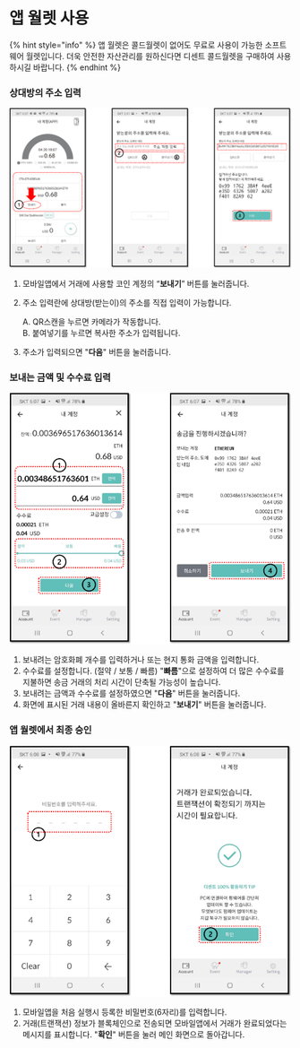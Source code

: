 # 앱 월렛 사용

{% hint style="info" %}
앱 월렛은 콜드월렛이 없어도 무료로 사용이 가능한 소프트웨어 월렛입니다. 더욱 안전한 자산관리를 원하신다면 디센트 콜드월렛을 구매하여 사용하시길 바랍니다. 
{% endhint %}

### 상대방의 주소 입력

![](../../.gitbook/assets/mode_appwallet_send_01.png)

1. 모바일앱에서 거래에 사용할 코인 계정의 “**보내기**” 버튼를 눌러줍니다. 
2. 주소 입력란에 상대방\(받는이\)의 주소를 직접 입력이 가능합니다.

   A. QR스캔을 누르면 카메라가 작동합니다.  
   B. 붙여넣기를 누르면 복사한 주소가 입력됩니다.  

3. 주소가 입력되으면 "**다음**" 버튼을 눌러줍니다. 

### 보내는 금액 및 수수료 입력

![](../../.gitbook/assets/mode_appwallet_send_02.png)

1. 보내려는 암호화폐 개수를 입력하거나 또는 현지 통화 금액을 입력합니다. 
2. 수수료를 설정합니다. \(절약 / 보통 / 빠름\) "**빠름**"으로 설정하여 더 많은 수수료를 지불하면 송금 거래의 처리 시간이 단축될 가능성이 높습니다. 
3. 보내려는 금액과 수수료를 설정하였으면 "**다음**" 버튼을 눌러줍니다.  
4. 화면에 표시된 거래 내용이 올바른지 확인하고 "**보내기**" 버튼을 눌러줍니다. 

### 앱 월렛에서 최종 승인

![](../../.gitbook/assets/mode_appwallet_send_03.png)

1. 모바일앱을 처음 실행시 등록한 비밀번호\(6자리\)를 입력합니다. 
2. 거래\(트랜잭션\) 정보가 블록체인으로 전송되면 모바일앱에서 거래가 완료되었다는 메시지를 표시합니다. "**확인**" 버튼을 눌러 메인 화면으로 돌아갑니다.

